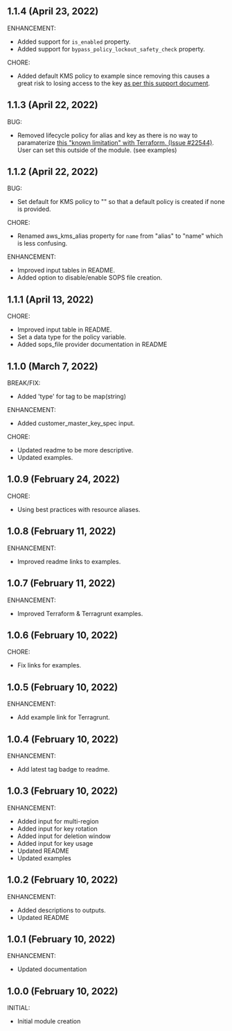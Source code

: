 ## 1.1.4 (April 23, 2022)

ENHANCEMENT:

  * Added support for `is_enabled` property.
  * Added support for `bypass_policy_lockout_safety_check` property.

CHORE:

  * Added default KMS policy to example since removing this causes a great risk to losing access to the key [as per this support document](https://docs.aws.amazon.com/kms/latest/developerguide/key-policy-default.html).

## 1.1.3 (April 22, 2022)

BUG:

  * Removed lifecycle policy for alias and key as there is no way to paramaterize [this "known limitation" with Terraform. (Issue #22544)](https://github.com/hashicorp/terraform/issues/22544). User can set this outside of the module. (see examples)

## 1.1.2 (April 22, 2022)

BUG:

  * Set default for KMS policy to "" so that a default policy is created if none is provided.

CHORE:
  * Renamed aws_kms_alias property for `name` from "alias" to "name" which is less confusing.

ENHANCEMENT:

  * Improved input tables in README.
  * Added option to disable/enable SOPS file creation.

## 1.1.1 (April 13, 2022)

CHORE:

  * Improved input table in README.
  * Set a data type for the policy variable.
  * Added sops_file provider documentation in README

## 1.1.0 (March 7, 2022)

BREAK/FIX:

  * Added 'type' for tag to be map(string)

ENHANCEMENT:

  * Added customer_master_key_spec input.

CHORE:

  * Updated readme to be more descriptive.
  * Updated examples.

## 1.0.9 (February 24, 2022)

CHORE:

  * Using best practices with resource aliases.

## 1.0.8 (February 11, 2022)

ENHANCEMENT:

  * Improved readme links to examples.

## 1.0.7 (February 11, 2022)

ENHANCEMENT:

  * Improved Terraform & Terragrunt examples.

## 1.0.6 (February 10, 2022)

CHORE:

  * Fix links for examples.

## 1.0.5 (February 10, 2022)

ENHANCEMENT:

  * Add example link for Terragrunt.

## 1.0.4 (February 10, 2022)

ENHANCEMENT:

  * Add latest tag badge to readme.

## 1.0.3 (February 10, 2022)

ENHANCEMENT:

  * Added input for multi-region
  * Added input for key rotation
  * Added input for deletion window
  * Added input for key usage
  * Updated README
  * Updated examples

## 1.0.2 (February 10, 2022)

ENHANCEMENT:

  * Added descriptions to outputs.
  * Updated README

## 1.0.1 (February 10, 2022)

ENHANCEMENT:

  * Updated documentation

## 1.0.0 (February 10, 2022)

INITIAL:

  * Initial module creation

